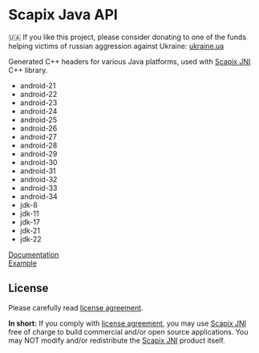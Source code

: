 ﻿# Scapix Java API

🇺🇦 If you like this project, please consider donating to one of the funds helping victims of russian aggression against Ukraine: [ukraine.ua](https://war.ukraine.ua/donate/)

Generated C++ headers for various Java platforms, used with [Scapix JNI](https://github.com/scapix-com/scapix-jni) C++ library.

- android-21
- android-22
- android-23
- android-24
- android-25
- android-26
- android-27
- android-28
- android-29
- android-30
- android-31
- android-32
- android-33
- android-34
- jdk-8
- jdk-11
- jdk-17
- jdk-21
- jdk-22

[Documentation](https://www.scapix.com/jni)\
[Example](https://github.com/scapix-com/example2)

## License

Please carefully read [license agreement](LICENSE.txt).

**In short:**
If you comply with [license agreement](LICENSE.txt), you may use [Scapix JNI](https://www.scapix.com/jni) free of charge to build commercial and/or open source applications.
You may NOT modify and/or redistribute the [Scapix JNI](https://www.scapix.com/jni) product itself.
